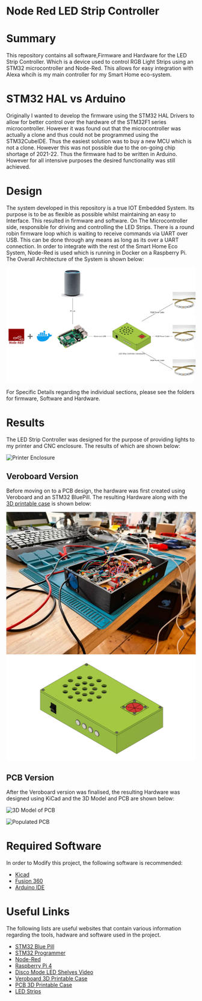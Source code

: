 # Node Red LED Strip Controller

# Summary
This repository contains all software,Firmware and Hardware for the LED Strip Controller. Which is a device used to control RGB Light Strips using an STM32 microcontroller and Node-Red. This allows for easy integration with Alexa whcih is my main controller for my Smart Home eco-system.

# STM32 HAL vs Arduino

Originally I wanted to develop the firmware using the STM32 HAL Drivers to allow for better control over the hardware of the STM32F1 series microcontroller. However it was found out that the microcontroller was actually a clone and thus could not be programmed using the STM32CubeIDE. Thus the easiest solution was to buy a new MCU which is not a clone. However this was not possible due to the on-going chip shortage of 2021-22. Thus the firmware had to be written in Arduino. However for all intensive purposes the desired functionality was still achieved.

# Design

The system developed in this repository is a true IOT Embedded System. Its purpose is to be as flexible as possible whilst maintaining an easy to Interface. This resulted in firmware and software. On The Microcontroller side, responsible for driving and controlling the LED Strips. There is a round robin firmware loop which is waiting to receive commands via UART over USB. This can be done through any means as long as its over a UART connection. In order to integrate with the rest of the Smart Home Eco System, Node-Red is used which is running in Docker on a Raspberry Pi. The Overall Architecture of the System is shown below:

![System Architecture](docs/Diagrams-System%20Diagram.drawio.png)

For Specific Details regarding the individual sections, please see the folders for firmware, Software and Hardware.

# Results

The LED Strip Controller was designed for the purpose of providing lights to my printer and CNC enclosure. The results of which are shown below:

![Printer Enclosure]()

## Veroboard Version
Before moving on to a PCB design, the hardware was first created using Veroboard and an STM32 BluePill. The resulting Hardware along with the [3D printable case]() is shown below:

![Veroboard Design](docs/Veroboard%20Hardware.jpg)
![Veroboard Case](docs/Veroboad%20Case.png)

## PCB Version
After the Veroboard version was finalised, the resulting Hardware was designed using KiCad and the 3D Model and PCB are shown below:

![3D Model of PCB]()

![Populated PCB]()

# Required Software
 In order to Modify this project, the following software is recommended:
- [Kicad](https://www.kicad.org/)
- [Fusion 360](https://www.autodesk.com/products/fusion-360/overview)
- [Arduino IDE](https://www.arduino.cc/en/software)


# Useful Links
The following lists are useful websites that contain various information regarding the tools, hadware and software used in the project.
- [STM32 Blue Pill](https://www.aliexpress.com/item/1005003169244854.html?spm=a2g0o.productlist.0.0.7a7911b6BDtZsB&algo_pvid=5a7bc5c1-ddfc-4ccb-b4f4-ec7876c3e8b9&algo_exp_id=5a7bc5c1-ddfc-4ccb-b4f4-ec7876c3e8b9-1&pdp_ext_f=%7B%22sku_id%22%3A%2212000024471098729%22%7D&pdp_npi=2%40dis%21GBP%212.28%212.28%21%21%210.97%21%21%400b0a187b16647515460627480ec495%2112000024471098729%21sea&curPageLogUid=MVbSl8170TF7)
- [STM32 Programmer](https://www.aliexpress.com/item/1005003575620794.html?spm=a2g0o.productlist.0.0.7a7911b6BDtZsB&algo_pvid=5a7bc5c1-ddfc-4ccb-b4f4-ec7876c3e8b9&algo_exp_id=5a7bc5c1-ddfc-4ccb-b4f4-ec7876c3e8b9-16&pdp_ext_f=%7B%22sku_id%22%3A%2212000026345111930%22%7D&pdp_npi=2%40dis%21GBP%211.93%211.7%21%21%210.73%21%21%400b0a187b16647515460627480ec495%2112000026345111930%21sea&curPageLogUid=deXBnbPUx7W4)
- [Node-Red](https://nodered.org/)
- [Raspberry Pi 4](https://www.raspberrypi.com/products/raspberry-pi-4-model-b/)
- [Disco Mode LED Shelves Video]()
- [Veroboard 3D Printable Case]()
- [PCB 3D Printable Case]()
- [LED Strips](https://www.aliexpress.com/item/1005004256916343.html?spm=a2g0o.productlist.0.0.77cb6e98v91KTK&algo_pvid=8fc57f13-675e-445c-abd6-b97ed1278c4b&algo_exp_id=8fc57f13-675e-445c-abd6-b97ed1278c4b-2&pdp_ext_f=%7B%22sku_id%22%3A%2212000028543714961%22%7D&pdp_npi=2%40dis%21GBP%215.47%214.43%21%21%21%21%21%400b0a0ae216647517007916760e599b%2112000028543714961%21sea&curPageLogUid=9ESjOjFpbzUi)
